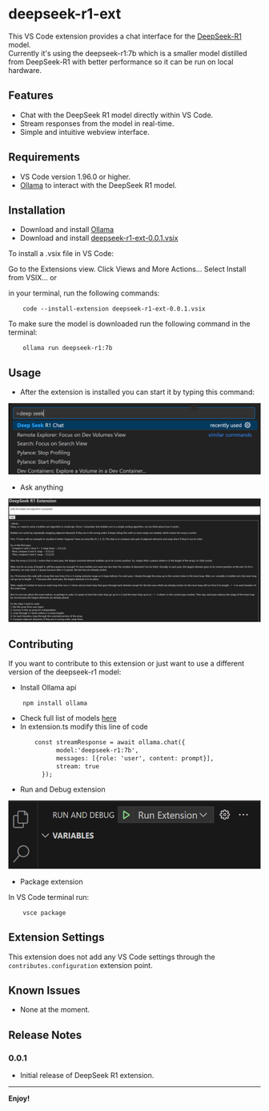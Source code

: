 # deepseek-r1-ext

This VS Code extension provides a chat interface for the [DeepSeek-R1](https://github.com/deepseek-ai/DeepSeek-R1) model. <br />
Currently it's using the deepseek-r1:7b which is a smaller model distilled from DeepSeek-R1 with better performance so it can be run on local hardware.

## Features

- Chat with the DeepSeek R1 model directly within VS Code.
- Stream responses from the model in real-time.
- Simple and intuitive webview interface.

## Requirements

- VS Code version 1.96.0 or higher.
- [Ollama](https://ollama.com/download/windows) to interact with the DeepSeek R1 model.

## Installation

- Download and install [Ollama](https://ollama.com/download/windows)
- Download and install [deepseek-r1-ext-0.0.1.vsix](./deepseek-r1-ext-0.0.1.vsix)

To install a .vsix file in VS Code:

Go to the Extensions view.
Click Views and More Actions...
Select Install from VSIX...
or

in your terminal, run the following commands:

```
    code --install-extension deepseek-r1-ext-0.0.1.vsix
```

To make sure the model is downloaded run the following command in the terminal:

```
    ollama run deepseek-r1:7b
```

## Usage

- After the extension is installed you can start it by typing this command:

![Deep Seek R1 Chat](./img/command.png)

- Ask anything

![Ask](./img/ask.png)

## Contributing

If you want to contribute to this extension or just want to use a different version of the deepseek-r1 model:

- Install Ollama api
```
    npm install ollama
```
- Check full list of models [here](https://ollama.com/library/deepseek-r1)
- In extension.ts modify this line of code
  ```
      const streamResponse = await ollama.chat({
            model:'deepseek-r1:7b',
            messages: [{role: 'user', content: prompt}],
            stream: true
        });
  ```
- Run and Debug extension

![Run](./img/run.png)

- Package extension

In VS Code terminal run:

```
    vsce package
```

## Extension Settings

This extension does not add any VS Code settings through the `contributes.configuration` extension point.

## Known Issues

- None at the moment.

## Release Notes

### 0.0.1

- Initial release of DeepSeek R1 extension.

---

**Enjoy!**
